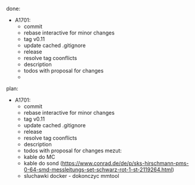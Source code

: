 done:
- A1701:
	- commit
	- rebase interactive for minor changes
	- tag v0.11
	- update cached .gitignore
	- release
	- resolve tag coonflicts
	- description
	- todos with proposal for changes
	- 

plan:
- A1701:
	- commit
	- rebase interactive for minor changes
	- tag v0.11
	- update cached .gitignore
	- release
	- resolve tag coonflicts
	- description
	- todos with proposal for changes
mezut:
	- kable do MC
	- kable do sond (https://www.conrad.de/de/p/sks-hirschmann-pms-0-64-smd-messleitungs-set-schwarz-rot-1-st-2119264.html)
	- sluchawki
docker - dokonczyc
mmtool


